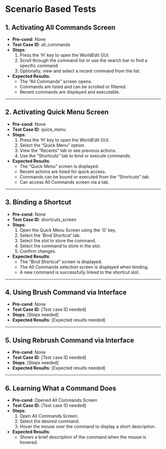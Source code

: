 # Scenario Based Tests

## 1. Activating All Commands Screen

- **Pre-cond**: None
- **Test Case ID**: all_commands
- **Steps**:
    1. Press the ‘H’ key to open the WorldEdit GUI.
    2. Scroll through the command list or use the search bar to find a specific command.
    3. Optionally, view and select a recent command from the list.
- **Expected Results**:
    - The “All Commands” screen opens.
    - Commands are listed and can be scrolled or filtered.
    - Recent commands are displayed and executable.

---

## 2. Activating Quick Menu Screen

- **Pre-cond**: None
- **Test Case ID**: quick_menu
- **Steps**:
    1. Press the ‘H’ key to open the WorldEdit GUI.
    2. Select the “Quick Menu” option.
    3. View the “Recents” tab to see previous actions.
    4. Use the “Shortcuts” tab to bind or execute commands.
- **Expected Results**:
    - The “Quick Menu” screen is displayed.
    - Recent actions are listed for quick access.
    - Commands can be bound or executed from the “Shortcuts” tab.
    - Can access All Commands screen via a tab.

---

## 3. Binding a Shortcut

- **Pre-cond**: None
- **Test Case ID**: shortcuts_screen
- **Steps**:
    1. Open the Quick Menu Screen using the 'G’ key.
    2. Select the 'Bind Shortcut’ tab.
    3. Select the slot to store the command.
    4. Select the command to store in the slot.
    5. Confirm changes.
- **Expected Results**:
    - The “Bind Shortcut” screen is displayed.
    - The All Commands selection screen is displayed when binding.
    - A new command is successfully linked to the shortcut slot.

---

## 4. Using Brush Command via Interface

- **Pre-cond**: None
- **Test Case ID**: [Test case ID needed]
- **Steps**: [Steps needed]
- **Expected Results**: [Expected results needed]

---

## 5. Using Rebrush Command via Interface

- **Pre-cond**: None
- **Test Case ID**: [Test case ID needed]
- **Steps**: [Steps needed]
- **Expected Results**: [Expected results needed]

---

## 6. Learning What a Command Does

- **Pre-cond**: Opened All Commands Screen
- **Test Case ID**: [Test case ID needed]
- **Steps**:
    1. Open All Commands Screen.
    2. Select the desired command.
    3. Hover the mouse over the command to display a short description.
- **Expected Results**:
    - Shows a brief description of the command when the mouse is hovered.